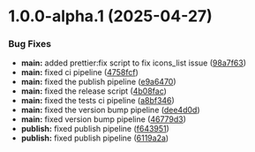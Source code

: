 # 1.0.0-alpha.1 (2025-04-27)


### Bug Fixes

* **main:** added prettier:fix script to fix icons_list issue ([98a7f63](https://github.com/arpitmalik832/common-js-utils-monorepo/commit/98a7f63836d9571c56e7b2ba0a02fd804e76893e))
* **main:** fixed ci pipeline ([4758fcf](https://github.com/arpitmalik832/common-js-utils-monorepo/commit/4758fcf557499ee19e299f9597503fd88f69a6da))
* **main:** fixed the publish pipeline ([e9a6470](https://github.com/arpitmalik832/common-js-utils-monorepo/commit/e9a647064aaf6dd9156f634eabd5d35c18a058c8))
* **main:** fixed the release script ([4b08fac](https://github.com/arpitmalik832/common-js-utils-monorepo/commit/4b08facdd6165d58a9e78e6ea215b8d530993973))
* **main:** fixed the tests ci pipeline ([a8bf346](https://github.com/arpitmalik832/common-js-utils-monorepo/commit/a8bf346e5d7f5a11546357a51e40fb0cd5b6ee1a))
* **main:** fixed the version bump pipeline ([dee4d0d](https://github.com/arpitmalik832/common-js-utils-monorepo/commit/dee4d0d43ea43e9df927ec814cdc2dde9429b6ea))
* **main:** fixed version bump pipeline ([46779d3](https://github.com/arpitmalik832/common-js-utils-monorepo/commit/46779d3764a8443f951b6b44abb30dc35eb9cffa))
* **publish:** fixed publish pipeline ([f643951](https://github.com/arpitmalik832/common-js-utils-monorepo/commit/f6439519d3d3afe1c2b08d11f59ab28ec37fb627))
* **publish:** fixed publish pipeline ([6119a2a](https://github.com/arpitmalik832/common-js-utils-monorepo/commit/6119a2a3f3170bf5dc4cbc2e2ce0b1d6ec517bdd))
